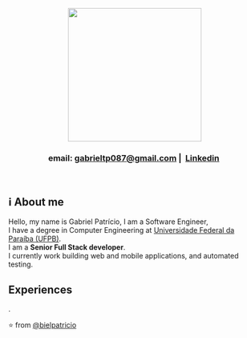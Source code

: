 <p align="center"; border-radius=50%>
  <img src="https://media1.giphy.com/media/PTBVMsYIOB0SBP4MVe/200w.webp?cid=ecf05e47bsjtcz7cmuklqnq9n6zl8fztrl9gi47kscdtyipf&ep=v1_gifs_search&rid=200w.webp&ct=g" width="266" heigth="200">
</p>

<h3 align="center">
  <span>email: </span>
  <a href="mailto://gabrieltp087@gmail.com">gabrieltp087@gmail.com</a>&nbsp;|&nbsp;
  <a href="https://www.linkedin.com/in/gabriel-patricio/">Linkedin</a>&nbsp;
</h3>

<br>

## :information_source: About me

Hello, my name is Gabriel Patrício, I am a Software Engineer,<br>
I have a degree in Computer Engineering at [Universidade Federal da Paraíba (UFPB)](https://www.ufpb.br/).<br>
I am a **Senior Full Stack developer**.<br>
I currently work building web and mobile applications, and automated testing.

## Experiences
.<br>

⭐️ from [@bielpatricio](https://github.com/bielpatricio)
